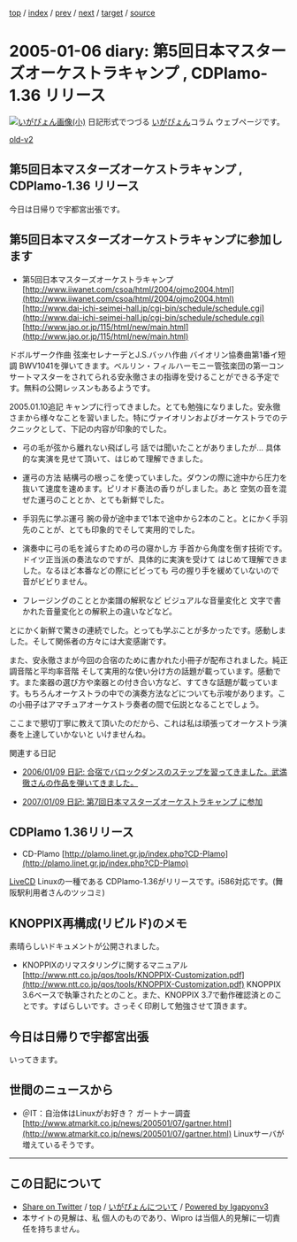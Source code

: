 [top](../index.html) 
 / [index](index.html) 
 / [prev](ig050103.html) 
 / [next](ig050108.html) 
 / [target](http://www.igapyon.jp/igapyon/diary/2005/ig050106.html) 
 / [source](https://github.com/igapyon/diary/blob/master/2005/ig050106.src.md) 

2005-01-06 diary: 第5回日本マスターズオーケストラキャンプ , CDPlamo-1.36 リリース
=====================================================================================================
[![いがぴょん画像(小)](http://www.igapyon.jp/igapyon/diary/images/iga200306s.jpg "いがぴょん")](http://www.igapyon.jp/igapyon/diary/memo/memoigapyon.html) 日記形式でつづる [いがぴょん](http://www.igapyon.jp/igapyon/diary/memo/memoigapyon.html)コラム ウェブページです。

[old-v2](ig050106-orig.html)

## 第5回日本マスターズオーケストラキャンプ , CDPlamo-1.36 リリース

今日は日帰りで宇都宮出張です。


## 第5回日本マスターズオーケストラキャンプに参加します

* 第5回日本マスターズオーケストラキャンプ
  [http://www.iiwanet.com/csoa/html/2004/ojmo2004.html](http://www.iiwanet.com/csoa/html/2004/ojmo2004.html)
  [http://www.dai-ichi-seimei-hall.jp/cgi-bin/schedule/schedule.cgi](http://www.dai-ichi-seimei-hall.jp/cgi-bin/schedule/schedule.cgi)
  [http://www.jao.or.jp/115/html/new/main.html](http://www.jao.or.jp/115/html/new/main.html)

 ドボルザーク作曲 弦楽セレナーデとJ.S.バッハ作曲 バイオリン協奏曲第1番イ短調 BWV1041を弾いてきます。ベルリン・フィルハーモニー管弦楽団の第一コンサートマスターをされてられる安永徹さまの指導を受けることができる予定です。無料の公開レッスンもあるようです。

2005.01.10追記 キャンプに行ってきました。とても勉強になりました。安永徹さまから様々なことを習いました。特にヴァイオリンおよびオーケストラでのテクニックとして、下記の内容が印象的でした。

* 弓の毛が弦から離れない飛ばし弓
  話では聞いたことがありましたが… 具体的な実演を見せて頂いて、はじめて理解できました。
  
* 運弓の方法
  結構弓の根っこを使っていました。ダウンの際に途中から圧力を抜いて速度を速めます。ピリオド奏法の香りがしました。あと 空気の音を混ぜた運弓のこととか、とても新鮮でした。
  
* 手羽先に学ぶ運弓
  腕の骨が途中まで1本で途中から2本のこと。とにかく手羽先のことが、とても印象的でそして実用的でした。
  
* 演奏中に弓の毛を減らすための弓の寝かし方
  手首から角度を倒す技術です。ドイツ正当派の奏法なのですが、具体的に実演を受けて はじめて理解できました。なるほど本番などの際にビビっても 弓の握り手を緩めていないので
  音がビビりません。
  
* フレージングのこととか楽譜の解釈など
  ビジュアルな音量変化と 文字で書かれた音量変化との解釈上の違いなどなど。

とにかく新鮮で驚きの連続でした。とっても学ぶことが多かったです。感動しました。そして関係者の方々には大変感謝です。

また、安永徹さまが今回の合宿のために書かれた小冊子が配布されました。純正調音階と平均率音階 そして実用的な使い分け方の話題が載っています。感動です。また楽器の選び方や楽器との付き合い方など、すてきな話題が載っています。もちろんオーケストラの中での演奏方法などについても示唆があります。この小冊子はアマチュアオーケストラ奏者の間で伝説となることでしょう。

ここまで懇切丁寧に教えて頂いたのだから、これは私は頑張ってオーケストラ演奏を上達していかないと いけませんね。

関連する日記

* [2006/01/09 日記: 合宿でバロックダンスのステップを習ってきました。武満徹さんの作品を弾いてきました。](../2006/ig060109.html)
  
* [2007/01/09 日記: 第7回日本マスターズオーケストラキャンプ に参加](../2007/ig070109.html)

## CDPlamo 1.36リリース

* CD-Plamo
  [http://plamo.linet.gr.jp/index.php?CD-Plamo](http://plamo.linet.gr.jp/index.php?CD-Plamo)

[LiveCD](http://www.igapyon.jp/igapyon/diary/keyword/livecd.html) Linuxの一種である CDPlamo-1.36がリリースです。i586対応です。(舞阪駅利用者さんのツッコミ)

## KNOPPIX再構成(リビルド)のメモ

素晴らしいドキュメントが公開されました。

* KNOPPIXのリマスタリングに関するマニュアル
  [http://www.ntt.co.jp/qos/tools/KNOPPIX-Customization.pdf](http://www.ntt.co.jp/qos/tools/KNOPPIX-Customization.pdf)
  KNOPPIX 3.6ベースで執筆されたとのこと。また、KNOPPIX 3.7で動作確認済とのことです。すばらしいです。さっそく印刷して勉強させて頂きます。

## 今日は日帰りで宇都宮出張

いってきます。

## 世間のニュースから

* ＠IT：自治体はLinuxがお好き？ ガートナー調査
  [http://www.atmarkit.co.jp/news/200501/07/gartner.html](http://www.atmarkit.co.jp/news/200501/07/gartner.html)
  Linuxサーバが増えているそうです。


----------------------------------------------------------------------------------------------------

## この日記について

* [Share on Twitter](https://twitter.com/intent/tweet?hashtags=igapyon%2Cdiary%2C%E3%81%84%E3%81%8C%E3%81%B4%E3%82%87%E3%82%93&text=%E7%AC%AC5%E5%9B%9E%E6%97%A5%E6%9C%AC%E3%83%9E%E3%82%B9%E3%82%BF%E3%83%BC%E3%82%BA%E3%82%AA%E3%83%BC%E3%82%B1%E3%82%B9%E3%83%88%E3%83%A9%E3%82%AD%E3%83%A3%E3%83%B3%E3%83%97+%2C+CDPlamo-1.36+%E3%83%AA%E3%83%AA%E3%83%BC%E3%82%B9&url=http%3A%2F%2Fwww.igapyon.jp%2Figapyon%2Fdiary%2F2005%2Fig050106.html) / [top](../index.html) / [いがぴょんについて](http://www.igapyon.jp/igapyon/diary/memo/memoigapyon.html) / [Powered by Igapyonv3](https://github.com/igapyon/igapyonv3)
* 本サイトの見解は、私 個人のものであり、Wipro は当個人的見解に一切責任を持ちません。 
